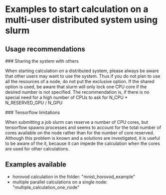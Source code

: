 # Examples to start calculation on a multi-user distributed system using slurm

## Usage recommendations

### Sharing the system with others

When starting calculation on a distributed system, please always be aware that other users may want to use the system. Thus if you do not plan to use all the resources of a node, do not put the exclusive option. If the shared option is used, be aware that slurm will only lock one CPU core if the desired number is not specified. The recommendation is, if there is no special need for a high number of CPUs to ask for N_CPU * N_RESERVED_GPU / N_GPU

### Tensorflow limitations

When submitting a job slurm can reserve a number of CPU cores, but tensorflow spawns processes and seems to account for the total number of cores available on the node rather than for the number of core reserved. Although this problem is known and a solutions are investigated, it is useful to be aware of the it, because it can impede the calculation when the cores are used for other calculations.

## Examples available

- horovod calculation in the folder: "mnist_horovod_example"
- multiple parallel calculations on a single node: "multiple_calculation_one_node"
